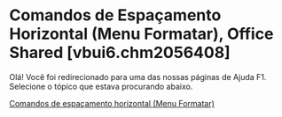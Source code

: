
# Comandos de Espaçamento Horizontal (Menu Formatar), Office Shared [vbui6.chm2056408]

Olá! Você foi redirecionado para uma das nossas páginas de Ajuda F1. Selecione o tópico que estava procurando abaixo.

[Comandos de espaçamento horizontal (Menu Formatar)](http://msdn.microsoft.com/library/8e3da127-790e-c7fb-dcb5-4f8eb9a5fb70%28Office.15%29.aspx)
